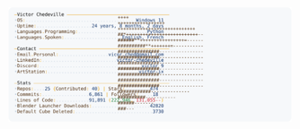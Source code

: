 <a href="https://github.com/Victor-IX/Victor-IX">
  <picture>
    <source media="(prefers-color-scheme: dark)" srcset="https://raw.githubusercontent.com/Victor-IX/Victor-IX/main/source/resources/dark_mode.svg">
    <img alt="Victor Chedeville's GitHub Profile README" src="https://raw.githubusercontent.com/Victor-IX/Victor-IX/main/source/resources/light_mode.svg">
  </picture>
</a>